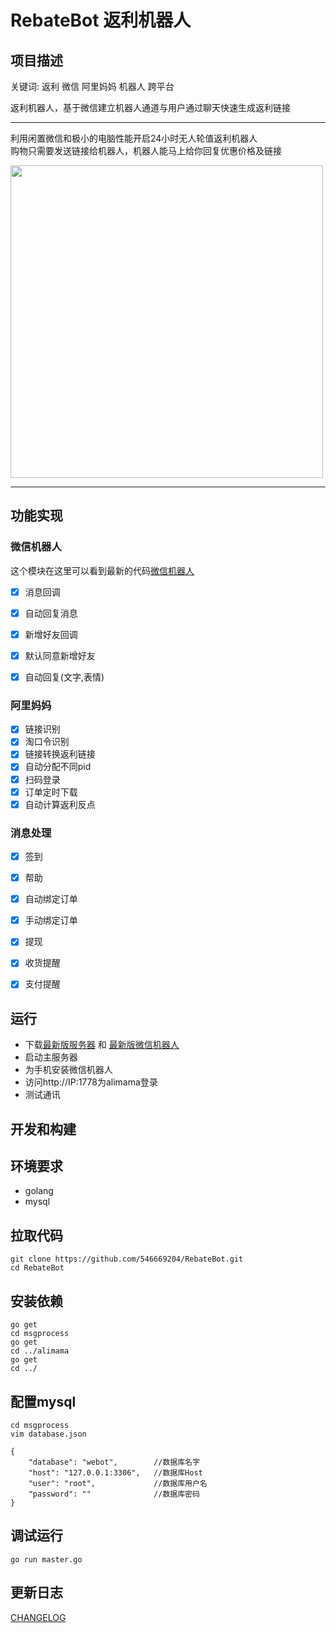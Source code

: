 # RebateBot 返利机器人
 
## 项目描述
关键词: 返利 微信 阿里妈妈 机器人 跨平台

返利机器人，基于微信建立机器人通道与用户通过聊天快速生成返利链接


---

利用闲置微信和极小的电脑性能开启24小时无人轮值返利机器人  
购物只需要发送链接给机器人，机器人能马上给你回复优惠价格及链接 

<img src="https://github.com/546669204/RebateBot/screenshots/demo.png" style="width:500px" />  

---

## 功能实现

### 微信机器人
这个模块在这里可以看到最新的代码[微信机器人](https://github.com/546669204/wechatbot-xposed)
- [x] 消息回调
- [x] 自动回复消息
- [x] 新增好友回调
- [x] 默认同意新增好友
- [x] 自动回复(文字,表情)


### 阿里妈妈
- [x] 链接识别
- [x] 淘口令识别
- [x] 链接转换返利链接
- [x] 自动分配不同pid
- [x] 扫码登录
- [x] 订单定时下载
- [x] 自动计算返利反点

### 消息处理
- [x] 签到
- [x] 帮助
- [x] 自动绑定订单
- [x] 手动绑定订单
- [x] 提现
- [x] 收货提醒
- [x] 支付提醒


## 运行

- 下载[最新版服务器](https://github.com/546669204/RebateBot/releases) 和 [最新版微信机器人](https://github.com/546669204/wechatbot-xposed/releases)
- 启动主服务器
- 为手机安装微信机器人
- 访问http://IP:1778为alimama登录
- 测试通讯


## 开发和构建

## 环境要求

- golang
- mysql 

## 拉取代码
```
git clone https://github.com/546669204/RebateBot.git
cd RebateBot
```

## 安装依赖
```
go get 
cd msgprocess
go get 
cd ../alimama
go get 
cd ../
```
## 配置mysql

```
cd msgprocess
vim database.json

{
    "database": "webot",		//数据库名字
    "host": "127.0.0.1:3306",	//数据库Host
    "user": "root",				//数据库用户名
    "password": "" 				//数据库密码
}
```

## 调试运行
```
go run master.go
```

## 更新日志 

[CHANGELOG](https://github.com/546669204/RebateBot/CHANGELOG)


